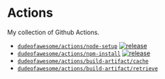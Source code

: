 # Actions

My collection of Github Actions.

-   [`dudeofawesome/actions/node-setup`](./node-setup/README.md) [![release](https://github.com/dudeofawesome/actions/actions/workflows/test-node-setup.yaml/badge.svg)](https://github.com/dudeofawesome/actions/actions/workflows/test-node-setup.yaml)
-   [`dudeofawesome/actions/npm-install`](./npm-install/README.md) [![release](https://github.com/dudeofawesome/actions/actions/workflows/test-npm-install.yaml/badge.svg)](https://github.com/dudeofawesome/actions/actions/workflows/test-npm-install.yaml)
-   [`dudeofawesome/actions/build-artifact/cache`](./build-artifact/cache/README.md)
-   [`dudeofawesome/actions/build-artifact/retrieve`](./build-artifact/retrieve/README.md)
